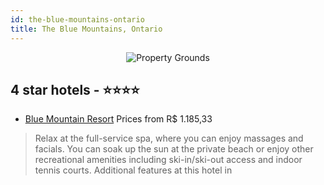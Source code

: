 ```yaml
---
id: the-blue-mountains-ontario
title: The Blue Mountains, Ontario
---
```


<center><img src="https://i.travelapi.com/hotels/11000000/10950000/10940100/10940024/065d3a79_z.jpg" alt="Property Grounds" /></center>


##  4 star hotels - ⭐️⭐️⭐️⭐️

-    [Blue Mountain Resort](https://us.hurb.com/hotels/the-blue-mountains/blue-mountain-resort-JNP-JP737896?cmp=18055) Prices from R$ 1.185,33
   > Relax at the full-service spa, where you can enjoy massages and facials. You can soak up the sun at the private beach or enjoy other recreational amenities including ski-in/ski-out access and indoor tennis courts. Additional features at this hotel in
